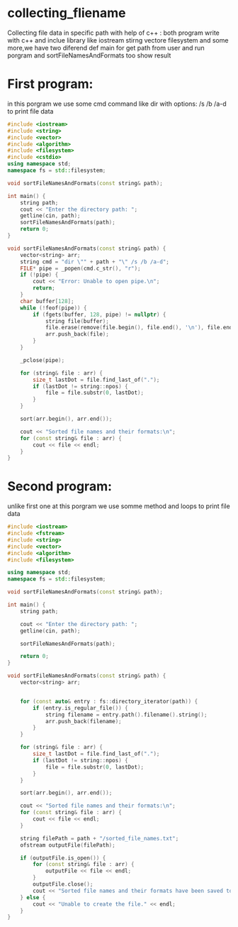 # collecting_fliename
Collecting file data in specific path with help of c++ :
both program write with c++ and inclue library like iostream stirng vectore filesystem and some more,we have two diferend def main for get path from user and run porgram and  sortFileNamesAndFormats too show result
# First program:
in this porgram we use some cmd command like dir with options: /s /b /a-d to print file data
```cpp
#include <iostream>
#include <string>
#include <vector>
#include <algorithm>
#include <filesystem>
#include <cstdio>
using namespace std;
namespace fs = std::filesystem;

void sortFileNamesAndFormats(const string& path);

int main() {
    string path;
    cout << "Enter the directory path: ";
    getline(cin, path);
    sortFileNamesAndFormats(path);
    return 0;
}

void sortFileNamesAndFormats(const string& path) {
    vector<string> arr;
    string cmd = "dir \"" + path + "\" /s /b /a-d"; 
    FILE* pipe = _popen(cmd.c_str(), "r");
    if (!pipe) {
        cout << "Error: Unable to open pipe.\n";
        return;
    }
    char buffer[128];
    while (!feof(pipe)) {
        if (fgets(buffer, 128, pipe) != nullptr) {
            string file(buffer);
            file.erase(remove(file.begin(), file.end(), '\n'), file.end());
            arr.push_back(file);
        }
    }

    _pclose(pipe);

    for (string& file : arr) {
        size_t lastDot = file.find_last_of(".");
        if (lastDot != string::npos) {
            file = file.substr(0, lastDot);
        }
    }

    sort(arr.begin(), arr.end());

    cout << "Sorted file names and their formats:\n";
    for (const string& file : arr) {
        cout << file << endl;
    }
}

```
# Second program:
unlike first one at this porgram we use somme method and loops to print file data
```cpp
#include <iostream>
#include <fstream>
#include <string>
#include <vector>
#include <algorithm>
#include <filesystem>

using namespace std;
namespace fs = std::filesystem;

void sortFileNamesAndFormats(const string& path);

int main() {
    string path;

    cout << "Enter the directory path: ";
    getline(cin, path);

    sortFileNamesAndFormats(path);

    return 0;
}

void sortFileNamesAndFormats(const string& path) {
    vector<string> arr;


    for (const auto& entry : fs::directory_iterator(path)) {
        if (entry.is_regular_file()) {
            string filename = entry.path().filename().string();
            arr.push_back(filename);
        }
    }

    for (string& file : arr) {
        size_t lastDot = file.find_last_of(".");
        if (lastDot != string::npos) {
            file = file.substr(0, lastDot);
        }
    }

    sort(arr.begin(), arr.end());

    cout << "Sorted file names and their formats:\n";
    for (const string& file : arr) {
        cout << file << endl;
    }

    string filePath = path + "/sorted_file_names.txt";
    ofstream outputFile(filePath);

    if (outputFile.is_open()) {
        for (const string& file : arr) {
            outputFile << file << endl;
        }
        outputFile.close();
        cout << "Sorted file names and their formats have been saved to: " << filePath << endl;
    } else {
        cout << "Unable to create the file." << endl;
    }
}
```

